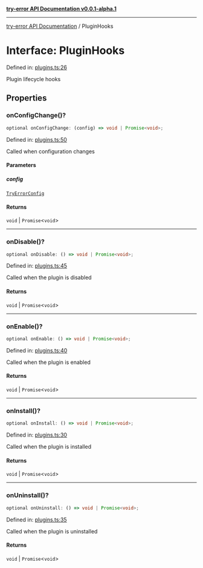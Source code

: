 [**try-error API Documentation v0.0.1-alpha.1**](../index.md)

***

[try-error API Documentation](../index.md) / PluginHooks

# Interface: PluginHooks

Defined in: [plugins.ts:26](https://github.com/oconnorjohnson/try-error/blob/e3ae0308069a4fba073f4543d527ad76373db795/src/plugins.ts#L26)

Plugin lifecycle hooks

## Properties

### onConfigChange()?

```ts
optional onConfigChange: (config) => void | Promise<void>;
```

Defined in: [plugins.ts:50](https://github.com/oconnorjohnson/try-error/blob/e3ae0308069a4fba073f4543d527ad76373db795/src/plugins.ts#L50)

Called when configuration changes

#### Parameters

##### config

[`TryErrorConfig`](TryErrorConfig.md)

#### Returns

`void` \| `Promise`\<`void`\>

***

### onDisable()?

```ts
optional onDisable: () => void | Promise<void>;
```

Defined in: [plugins.ts:45](https://github.com/oconnorjohnson/try-error/blob/e3ae0308069a4fba073f4543d527ad76373db795/src/plugins.ts#L45)

Called when the plugin is disabled

#### Returns

`void` \| `Promise`\<`void`\>

***

### onEnable()?

```ts
optional onEnable: () => void | Promise<void>;
```

Defined in: [plugins.ts:40](https://github.com/oconnorjohnson/try-error/blob/e3ae0308069a4fba073f4543d527ad76373db795/src/plugins.ts#L40)

Called when the plugin is enabled

#### Returns

`void` \| `Promise`\<`void`\>

***

### onInstall()?

```ts
optional onInstall: () => void | Promise<void>;
```

Defined in: [plugins.ts:30](https://github.com/oconnorjohnson/try-error/blob/e3ae0308069a4fba073f4543d527ad76373db795/src/plugins.ts#L30)

Called when the plugin is installed

#### Returns

`void` \| `Promise`\<`void`\>

***

### onUninstall()?

```ts
optional onUninstall: () => void | Promise<void>;
```

Defined in: [plugins.ts:35](https://github.com/oconnorjohnson/try-error/blob/e3ae0308069a4fba073f4543d527ad76373db795/src/plugins.ts#L35)

Called when the plugin is uninstalled

#### Returns

`void` \| `Promise`\<`void`\>
